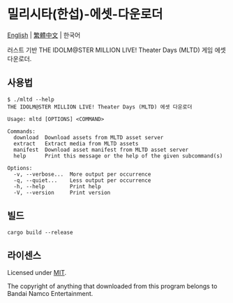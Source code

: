# 밀리시타(한섭)-에셋-다운로더

[English](README.md) | [繁體中文](README.zh-TW.md) | 한국어

러스트 기반 THE IDOLM@STER MILLION LIVE! Theater Days (MLTD) 게임 에셋 다운로더.

## 사용법

```console
$ ./mltd --help
THE IDOLM@STER MILLION LIVE! Theater Days (MLTD) 에셋 다운로더

Usage: mltd [OPTIONS] <COMMAND>

Commands:
  download  Download assets from MLTD asset server
  extract   Extract media from MLTD assets
  manifest  Download asset manifest from MLTD asset server
  help      Print this message or the help of the given subcommand(s)

Options:
  -v, --verbose...  More output per occurrence
  -q, --quiet...    Less output per occurrence
  -h, --help        Print help
  -V, --version     Print version
```

## 빌드

```shell
cargo build --release
```

## 라이센스

Licensed under [MIT](LICENSE).

The copyright of anything that downloaded from this program belongs to Bandai Namco Entertainment.
